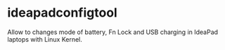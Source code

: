 # ideapadconfigtool
Allow to changes mode of battery, Fn Lock and USB charging in IdeaPad laptops with Linux Kernel.
